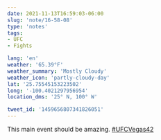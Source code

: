 ```yaml
---
date: 2021-11-13T16:59:03-06:00
slug: 'note/16-58-08'
type: 'notes'
tags:
- UFC
- Fights

lang: 'en'
weather: '65.39°F'
weather_summary: 'Mostly Cloudy'
weather_icon: 'partly-cloudy-day'
lat: '25.75545153223502'
long: '-100.4021297956954'
location_dms: '25° N, 100° W'

tweet_id: '1459656807341826051'
---
```

This main event should be amazing. [#UFCVegas42](https://twitter.com/hashtag/UFCVegas42)